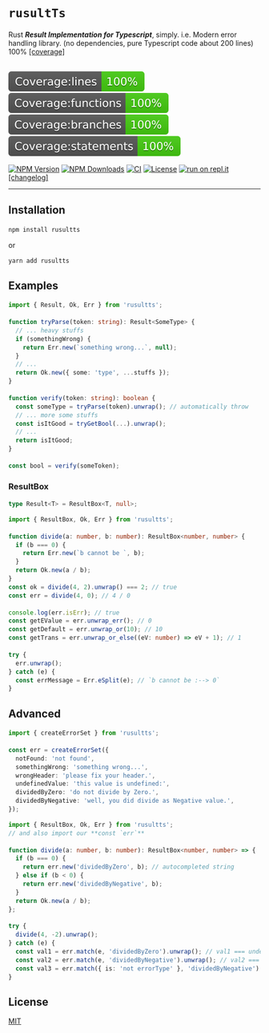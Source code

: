 # `rusultTs`

Rust **_Result Implementation for Typescript_**, simply. i.e. Modern error handling library. (no dependencies, pure Typescript code about 200 lines) 100% [[coverage]][ci-url]
<br>
<br>

[![Coverage lines](./badges/badge-lines.svg)][ci-url]
[![Coverage functions](./badges/badge-functions.svg)][ci-url]
[![Coverage branches](./badges/badge-branches.svg)][ci-url]
[![Coverage statements](./badges/badge-statements.svg)][ci-url]

[![NPM Version][npm-image]][npm-url]
[![NPM Downloads][downloads-image]][downloads-url]
[![CI](https://github.com/just-do-halee/rusultts/actions/workflows/main.yml/badge.svg)][ci-url]
[![License][license-image]][license-url]
[![run on repl.it](https://repl.it/badge/github/just-do-halee/rusultts)](https://replit.com/@justdohalee/rusultts-playground#index.ts)
[[changelog]](CHANGELOG.md)

---

## **Installation**<br>

```js
npm install rusultts
```

or

```js
yarn add rusultts
```

## **Examples**<br>

```ts
import { Result, Ok, Err } from 'rusultts';

function tryParse(token: string): Result<SomeType> {
  // ... heavy stuffs
  if (somethingWrong) {
    return Err.new(`something wrong...`, null);
  }
  // ...
  return Ok.new({ some: 'type', ...stuffs });
}

function verify(token: string): boolean {
  const someType = tryParse(token).unwrap(); // automatically throw
  // ... more some stuffs
  const isItGood = tryGetBool(...).unwrap();
  // ...
  return isItGood;
}

const bool = verify(someToken);
```

### ResultBox

```ts
type Result<T> = ResultBox<T, null>;
```

```ts
import { ResultBox, Ok, Err } from 'rusultts';

function divide(a: number, b: number): ResultBox<number, number> {
  if (b === 0) {
    return Err.new(`b cannot be `, b);
  }
  return Ok.new(a / b);
}
const ok = divide(4, 2).unwrap() === 2; // true
const err = divide(4, 0); // 4 / 0

console.log(err.isErr); // true
const getEValue = err.unwrap_err(); // 0
const getDefault = err.unwrap_or(10); // 10
const getTrans = err.unwrap_or_else((eV: number) => eV + 1); // 1

try {
  err.unwrap();
} catch (e) {
  const errMessage = Err.eSplit(e); // `b cannot be :--> 0`
}
```

## **Advanced**<br>

```ts
import { createErrorSet } from 'rusultts';

const err = createErrorSet({
  notFound: 'not found',
  somethingWrong: 'something wrong...',
  wrongHeader: 'please fix your header.',
  undefinedValue: 'this value is undefined:',
  dividedByZero: 'do not divide by Zero.',
  dividedByNegative: 'well, you did divide as Negative value.',
});
```

```ts
import { ResultBox, Ok, Err } from 'rusultts';
// and also import our **const `err`**

function divide(a: number, b: number): ResultBox<number, number> => {
  if (b === 0) {
    return err.new('dividedByZero', b); // autocompleted string
  } else if (b < 0) {
    return err.new('dividedByNegative', b);
  }
  return Ok.new(a / b);
};

try {
  divide(4, -2).unwrap();
} catch (e) {
  const val1 = err.match(e, 'dividedByZero').unwrap(); // val1 === undefined
  const val2 = err.match(e, 'dividedByNegative').unwrap(); // val2 === '-2'
  const val3 = err.match({ is: 'not errorType' }, 'dividedByNegative').unwrap(); // throw new Error()
}
```

## **License**<br>

[MIT](LICENSE)

[npm-image]: https://img.shields.io/npm/v/rusultts.svg
[npm-url]: https://npmjs.org/package/rusultts
[downloads-image]: https://img.shields.io/npm/dm/rusultts.svg
[downloads-url]: https://npmcharts.com/compare/rusultts?minimal=true
[license-url]: https://opensource.org/licenses/MIT
[license-image]: https://img.shields.io/npm/l/rusultts
[ci-url]: https://github.com/just-do-halee/rusultts/actions/workflows/main.yml
